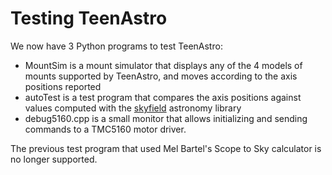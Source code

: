 # Testing TeenAstro 

We now have 3 Python programs to test TeenAstro:

- MountSim is a mount simulator that displays any of the 4 models of mounts supported by TeenAstro, and moves according to the axis positions reported
- autoTest is a test program that compares the axis positions against values computed with the [skyfield](https://rhodesmill.org/skyfield/) astronomy library
- debug5160.cpp is a small monitor that allows initializing and sending commands to a TMC5160 motor driver.

The previous test program that used Mel Bartel's Scope to Sky calculator is no longer supported. 



